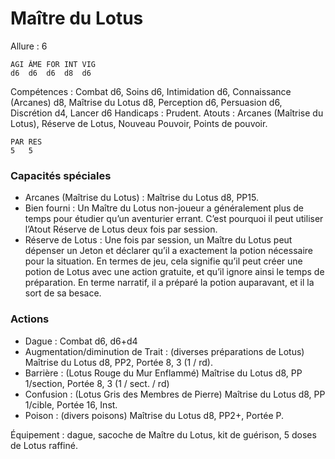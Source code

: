 # Maître du Lotus

Allure : 6

	AGI	ÂME	FOR	INT	VIG
	d6	d6	d6	d8	d6

Compétences : Combat d6, Soins d6, Intimidation d6, Connaissance (Arcanes) d8, Maîtrise du Lotus d8, Perception d6, Persuasion d6, Discrétion d4, Lancer d6
Handicaps : Prudent.
Atouts : Arcanes (Maîtrise du Lotus), Réserve de Lotus, Nouveau Pouvoir, Points de pouvoir.

	PAR	RES
	5	5

### Capacités spéciales
- Arcanes (Maîtrise du Lotus) : Maîtrise du Lotus d8, PP15.
- Bien fourni : Un Maître du Lotus non-joueur a généralement plus de temps pour étudier qu’un aventurier errant. C’est pourquoi il peut utiliser l’Atout Réserve de Lotus deux fois par session.
- Réserve de Lotus : Une fois par session, un Maître du Lotus peut dépenser un Jeton et déclarer qu’il a exactement la potion nécessaire pour la situation. En termes de jeu, cela signifie qu’il peut créer une potion de Lotus avec une action gratuite, et qu’il ignore ainsi le temps de préparation. En terme narratif, il a préparé la potion auparavant, et il la sort de sa besace.

### Actions
- Dague : Combat d6, d6+d4
- Augmentation/diminution de Trait : (diverses préparations de Lotus) Maîtrise du Lotus d8, PP2, Portée 8, 3 (1 / rd).
- Barrière : (Lotus Rouge du Mur Enflammé) Maîtrise du Lotus d8, PP 1/section, Portée 8, 3 (1 / sect. / rd)
- Confusion : (Lotus Gris des Membres de Pierre) Maîtrise du Lotus d8, PP 1/cible, Portée 16, Inst.
- Poison : (divers poisons) Maîtrise du Lotus d8, PP2+, Portée P.

Équipement : dague, sacoche de Maître du Lotus, kit de guérison, 5 doses de Lotus raffiné.
